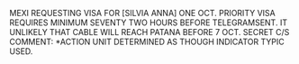 MEXI REQUESTING VISA FOR [SILVIA ANNA] ONE OCT. PRIORITY VISA REQUIRES MINIMUM SEVENTY TWO HOURS BEFORE TELEGRAMSENT. IT UNLIKELY THAT CABLE WILL REACH PATANA BEFORE 7 OCT. SECRET C/S COMMENT: *ACTION UNIT DETERMINED AS THOUGH INDICATOR TYPIC USED.
